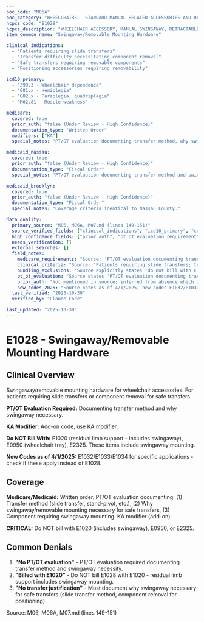 ```yaml
---
boc_code: "M06A"
boc_category: "WHEELCHAIRS - STANDARD MANUAL RELATED ACCESSORIES AND REPAIRS"
hcpcs_code: "E1028"
hcpcs_description: "WHEELCHAIR ACCESSORY, MANUAL SWINGAWAY, RETRACTABLE OR REMOVABLE MOUNTING HARDWARE, OTHER"
item_common_name: "Swingaway/Removable Mounting Hardware"

clinical_indications:
  - "Patients requiring slide transfers"
  - "Transfer difficulty necessitating component removal"
  - "Safe transfers requiring removable components"
  - "Positioning accessories requiring removability"

icd10_primary:
  - "Z99.3 - Wheelchair dependence"
  - "G81.x - Hemiplegia"
  - "G82.x - Paraplegia, quadriplegia"
  - "M62.81 - Muscle weakness"

medicare:
  covered: true
  prior_auth: "false (Under Review - High Confidence)"
  documentation_type: "Written Order"
  modifiers: ["KA"]
  special_notes: "PT/OT evaluation documenting transfer method, why swingaway necessary. KA modifier (add-on). As of 4/1/2025: New codes E1032/E1033/E1034 for specific applications. Do not bill with E1020/E0950/E2325."

medicaid_nassau:
  covered: true
  prior_auth: "false (Under Review - High Confidence)"
  documentation_type: "Fiscal Order"
  special_notes: "PT/OT evaluation documenting transfer method and swingaway necessity. Do not bill with E1020/E0950/E2325."

medicaid_brooklyn:
  covered: true
  prior_auth: "false (Under Review - High Confidence)"
  documentation_type: "Fiscal Order"
  special_notes: "Coverage criteria identical to Nassau County."

data_quality:
  primary_source: "M06, M06A, M07.md (lines 149-151)"
  source_verified_fields: ["clinical_indications", "icd10_primary", "covered", "documentation_type", "ka_modifier", "bundling_exclusions"]
  high_confidence_fields: ["prior_auth", "pt_ot_evaluation_requirement"]
  needs_verification: []
  external_searches: []
  field_notes:
    medicare_requirements: "Source: 'PT/OT evaluation documenting transfer method, why swingaway necessary; KA modifier (add-on); as of 4/1/2025: New codes E1032/E1033/E1034 for specific applications; do not bill with E1020/E0950/E2325' - Direct quote from source lines 149-151."
    clinical_criteria: "Source: 'Patients requiring slide transfers; transfer difficulty necessitating component removal; safe transfers; positioning accessories requiring removability' - ICD-10 codes Z99.3, G81.x, G82.x, M62.81 directly correspond to transfer needs."
    bundling_exclusions: "Source explicitly states 'do not bill with E1020/E0950/E2325' - E1020 (residual limb support), E0950 (wheelchair tray), E2325 already include swingaway mounting."
    pt_ot_evaluation: "Source states 'PT/OT evaluation documenting transfer method' - inferred as requirement based on source language, though not explicitly stated as mandatory."
    prior_auth: "Not mentioned in source; inferred from absence which is typical for add-on accessory components."
    new_codes_2025: "Source notes as of 4/1/2025, new codes E1032/E1033/E1034 available for specific applications - important to verify if newer codes apply instead."
  last_verified: "2025-10-30"
  verified_by: "Claude Code"

last_updated: "2025-10-30"
---
```


# E1028 - Swingaway/Removable Mounting Hardware

## Clinical Overview

Swingaway/removable mounting hardware for wheelchair accessories. For patients requiring slide transfers or component removal for safe transfers.

**PT/OT Evaluation Required:** Documenting transfer method and why swingaway necessary.

**KA Modifier:** Add-on code, use KA modifier.

**Do NOT Bill With:** E1020 (residual limb support - includes swingaway), E0950 (wheelchair tray), E2325. These items include swingaway mounting.

**New Codes as of 4/1/2025:** E1032/E1033/E1034 for specific applications - check if these apply instead of E1028.

## Coverage

**Medicare/Medicaid:** Written order. PT/OT evaluation documenting: (1) Transfer method (slide transfer, stand-pivot, etc.), (2) Why swingaway/removable mounting necessary for safe transfers, (3) Component requiring swingaway mounting. KA modifier (add-on).

**CRITICAL:** Do NOT bill with E1020 (includes swingaway), E0950, or E2325.

## Common Denials

1. **"No PT/OT evaluation"** - PT/OT evaluation required documenting transfer method and swingaway necessity.
2. **"Billed with E1020"** - Do NOT bill E1028 with E1020 - residual limb support includes swingaway mounting.
3. **"No transfer justification"** - Must document why swingaway necessary for safe transfers (slide transfer method, component removal for positioning).

Source: M06, M06A, M07.md (lines 149-151)
